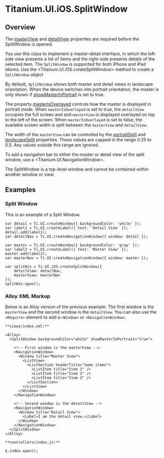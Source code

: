 # Titanium.UI.iOS.SplitWindow

<ProxySummary/>

## Overview

The [masterView](Titanium.UI.iOS.SplitWindow.masterView) and [detailView](Titanium.UI.iOS.SplitWindow.detailView) 
properties are required before the SplitWindow is opened.

You use this class to implement a master-detail interface, in which the left-side view presents
a list of items and the right-side presents details of the selected item. The `SplitWindow` is supported
for both iPhone and iPad idioms. Use the <Titanium.UI.iOS.createSplitWindow> method to create a `SplitWindow` object

By default, `SplitWindow` shows both master and detail views in landscape orientation. When the
device switches into portrait orientation, the master is only shown if [showMasterInPortrait](Titanium.UI.iOS.SplitWindow.showMasterInPortrait)
is set to true.

The property [masterIsOverlayed](Titanium.UI.iOS.SplitWindow.masterIsOverlayed) controls how the master is
displayed in portrait mode. When `masterIsOverlayed` is set to true, the `detailView` occupies the full screen
and and `masterView` is displayed overlayed on top to the left of the screen. When `masterIsOverlayed` is set
to false, the available screen width is split between the `masterView` and `detailView`.

The width of the `masterView` can be controlled by the [portraitSplit](Titanium.UI.iOS.SplitWindow.portraitSplit) and
[landscapeSplit](Titanium.UI.iOS.SplitWindow.landscapeSplit) properties. These values are capped in the range 0.25 to 0.5.
Any values outside this range are ignored.

To add a navigation bar to either the master or detail view of the split window,
use a <Titanium.UI.NavigationWindow>.

The SplitWindow is a top-level window and cannot be contained within another window or view.

## Examples

### Split Window

This is an example of a Split Window.

    var detail = Ti.UI.createWindow({ backgroundColor: 'white' });
    var label1 = Ti.UI.createLabel({ text: 'Detail View' });
    detail.add(label1);
    var detailNav = Ti.UI.createNavigationWindow({ window: detail });

    var master = Ti.UI.createWindow({ backgroundColor: 'gray' });
    var label2 = Ti.UI.createLabel({ text: 'Master View' });
    master.add(label2);
    var masterNav = Ti.UI.createNavigationWindow({ window: master });

    var splitWin = Ti.UI.iOS.createSplitWindow({
        detailView: detailNav,
        masterView: masterNav
    });
    splitWin.open();

### Alloy XML Markup

Below is an Alloy version of the previous example. The first window is the `masterView` and the second window is the `detailView`. You can also use the `<Require>` element to add a `<Window>` or `<NavigationWindow>`.

    **views/index.xml:**

    <Alloy>
      <SplitWindow backgroundColor="white" showMasterInPortrait="true">

        <!-- First window is the masterView -->
        <NavigationWindow>
          <Window title="Master View">
            <ListView>
              <ListSection headerTitle="Some items">
                <ListItem title="Item 1" />
                <ListItem title="Item 2" />
                <ListItem title="Item 3" />
              </ListSection>
            </ListView>
          </Window>
        </NavigationWindow>

        <!-- Second window is the detailView -->
        <NavigationWindow>
          <Window title="Detail View">
            <Label>I am the detail view.</Label>
          </Window>
        </NavigationWindow>
      </SplitWindow>
    </Alloy>

    **controllers/index.js:**

    $.index.open();

<ApiDocs/>
